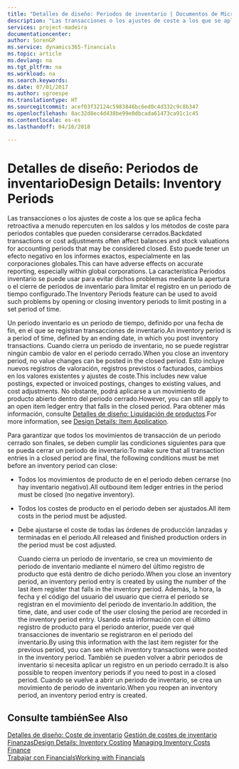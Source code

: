 ```yaml
---
title: "Detalles de diseño: Periodos de inventario | Documentos de Microsoft"
description: "Las transacciones o los ajustes de coste a los que se aplica fecha retroactiva a menudo repercuten en los saldos y los métodos de coste para periodos contables que pueden considerarse cerrados. Esto puede tener un efecto negativo en los informes exactos, especialmente en las corporaciones globales. La característica Periodos inventario se puede usar para evitar dichos problemas mediante la apertura o el cierre de periodos de inventario para limitar el registro en un periodo de tiempo configurado."
services: project-madeira
documentationcenter: 
author: SorenGP
ms.service: dynamics365-financials
ms.topic: article
ms.devlang: na
ms.tgt_pltfrm: na
ms.workload: na
ms.search.keywords: 
ms.date: 07/01/2017
ms.author: sgroespe
ms.translationtype: HT
ms.sourcegitcommit: acef03f32124c5983846bc6ed0c4d332c9c8b347
ms.openlocfilehash: 8ac32d8ec4d438be99e0dbcada61473ca91c1c45
ms.contentlocale: es-es
ms.lasthandoff: 04/16/2018

---
```

# <a name="design-details-inventory-periods"></a><span data-ttu-id="3679f-105">Detalles de diseño: Periodos de inventario</span><span class="sxs-lookup"><span data-stu-id="3679f-105">Design Details: Inventory Periods</span></span>
<span data-ttu-id="3679f-106">Las transacciones o los ajustes de coste a los que se aplica fecha retroactiva a menudo repercuten en los saldos y los métodos de coste para periodos contables que pueden considerarse cerrados.</span><span class="sxs-lookup"><span data-stu-id="3679f-106">Backdated transactions or cost adjustments often affect balances and stock valuations for accounting periods that may be considered closed.</span></span> <span data-ttu-id="3679f-107">Esto puede tener un efecto negativo en los informes exactos, especialmente en las corporaciones globales.</span><span class="sxs-lookup"><span data-stu-id="3679f-107">This can have adverse effects on accurate reporting, especially within global corporations.</span></span> <span data-ttu-id="3679f-108">La característica Periodos inventario se puede usar para evitar dichos problemas mediante la apertura o el cierre de periodos de inventario para limitar el registro en un periodo de tiempo configurado.</span><span class="sxs-lookup"><span data-stu-id="3679f-108">The Inventory Periods feature can be used to avoid such problems by opening or closing inventory periods to limit posting in a set period of time.</span></span>  

 <span data-ttu-id="3679f-109">Un periodo inventario es un periodo de tiempo, definido por una fecha de fin, en el que se registran transacciones de inventario.</span><span class="sxs-lookup"><span data-stu-id="3679f-109">An inventory period is a period of time, defined by an ending date, in which you post inventory transactions.</span></span> <span data-ttu-id="3679f-110">Cuando cierra un periodo de inventario, no se puede registrar ningún cambio de valor en el periodo cerrado.</span><span class="sxs-lookup"><span data-stu-id="3679f-110">When you close an inventory period, no value changes can be posted in the closed period.</span></span> <span data-ttu-id="3679f-111">Esto incluye nuevos registros de valoración, registros previstos o facturados, cambios en los valores existentes y ajustes de coste.</span><span class="sxs-lookup"><span data-stu-id="3679f-111">This includes new value postings, expected or invoiced postings, changes to existing values, and cost adjustments.</span></span> <span data-ttu-id="3679f-112">No obstante, podrá aplicarse a un movimiento de producto abierto dentro del periodo cerrado.</span><span class="sxs-lookup"><span data-stu-id="3679f-112">However, you can still apply to an open item ledger entry that falls in the closed period.</span></span> <span data-ttu-id="3679f-113">Para obtener más información, consulte [Detalles de diseño: Liquidación de productos](design-details-item-application.md).</span><span class="sxs-lookup"><span data-stu-id="3679f-113">For more information, see [Design Details: Item Application](design-details-item-application.md).</span></span>  

 <span data-ttu-id="3679f-114">Para garantizar que todos los movimientos de transacción de un periodo cerrado son finales, se deben cumplir las condiciones siguientes para que se pueda cerrar un periodo de inventario:</span><span class="sxs-lookup"><span data-stu-id="3679f-114">To make sure that all transaction entries in a closed period are final, the following conditions must be met before an inventory period can close:</span></span>  

- <span data-ttu-id="3679f-115">Todos los movimientos de producto de en el periodo deben cerrarse (no hay inventario negativo).</span><span class="sxs-lookup"><span data-stu-id="3679f-115">All outbound item ledger entries in the period must be closed (no negative inventory).</span></span>  
- <span data-ttu-id="3679f-116">Todos los costes de producto en el periodo deben ser ajustados.</span><span class="sxs-lookup"><span data-stu-id="3679f-116">All item costs in the period must be adjusted.</span></span>  
- <span data-ttu-id="3679f-117">Debe ajustarse el coste de todas las órdenes de producción lanzadas y terminadas en el periodo.</span><span class="sxs-lookup"><span data-stu-id="3679f-117">All released and finished production orders in the period must be cost adjusted.</span></span>  

  <span data-ttu-id="3679f-118">Cuando cierra un periodo de inventario, se crea un movimiento de periodo de inventario mediante el número del último registro de producto que está dentro de dicho periodo.</span><span class="sxs-lookup"><span data-stu-id="3679f-118">When you close an inventory period, an inventory period entry is created by using the number of the last item register that falls in the inventory period.</span></span> <span data-ttu-id="3679f-119">Además, la hora, la fecha y el código del usuario del usuario que cierra el periodo se registran en el movimiento del periodo de inventario.</span><span class="sxs-lookup"><span data-stu-id="3679f-119">In addition, the time, date, and user code of the user closing the period are recorded in the inventory period entry.</span></span> <span data-ttu-id="3679f-120">Usando esta información con el último registro de producto para el periodo anterior, puede ver qué transacciones de inventario se registraron en el periodo del inventario.</span><span class="sxs-lookup"><span data-stu-id="3679f-120">By using this information with the last item register for the previous period, you can see which inventory transactions were posted in the inventory period.</span></span> <span data-ttu-id="3679f-121">También se pueden volver a abrir periodos de inventario si necesita aplicar un registro en un periodo cerrado.</span><span class="sxs-lookup"><span data-stu-id="3679f-121">It is also possible to reopen inventory periods if you need to post in a closed period.</span></span> <span data-ttu-id="3679f-122">Cuando se vuelve a abrir un periodo de inventario, se crea un movimiento de periodo de inventario.</span><span class="sxs-lookup"><span data-stu-id="3679f-122">When you reopen an inventory period, an inventory period entry is created.</span></span>  

## <a name="see-also"></a><span data-ttu-id="3679f-123">Consulte también</span><span class="sxs-lookup"><span data-stu-id="3679f-123">See Also</span></span>  
 <span data-ttu-id="3679f-124">[Detalles de diseño: Coste de inventario](design-details-inventory-costing.md) [Gestión de costes de inventario](finance-manage-inventory-costs.md) [Finanzas](finance.md)</span><span class="sxs-lookup"><span data-stu-id="3679f-124">[Design Details: Inventory Costing](design-details-inventory-costing.md) [Managing Inventory Costs](finance-manage-inventory-costs.md) [Finance](finance.md)</span></span>  
 [<span data-ttu-id="3679f-125">Trabajar con Financials</span><span class="sxs-lookup"><span data-stu-id="3679f-125">Working with Financials</span></span>](ui-work-product.md)


